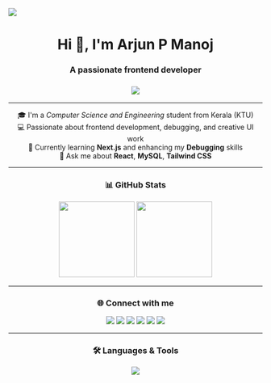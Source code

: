 [![](https://visitcount.itsvg.in/api?id=Arjun-P-Manoj&label=Profile%20Views&pretty=false)](https://visitcount.itsvg.in)

<h1 align="center">Hi 👋, I'm Arjun P Manoj</h1>
<h3 align="center">A passionate frontend developer </h3>

<h3 align="center">
   <img src="https://readme-typing-svg.herokuapp.com/?font=Chakra+Petch&size=30&pause=1000&color=0FF714&multiline=false&random=false&width=435&lines=Frontend+Dev+exploring+AI+%26+ML!"/>
</h3>

---

<div align="center">

🎓 I'm a *Computer Science and Engineering* student from Kerala (KTU)  
💻 Passionate about frontend development, debugging, and creative UI work  
🚀 Currently learning **Next.js** and enhancing my **Debugging** skills  
🧠 Ask me about **React**, **MySQL**, **Tailwind CSS**

</div>

---

<h3 align="center">📊 GitHub Stats</h3>
<div align="center">
  <img src="https://github-readme-stats.vercel.app/api?username=arjunpmanoj&show_icons=true&theme=dark" height="150" />
  <img src="https://github-readme-streak-stats.demolab.com/?user=arjunpmanoj&theme=dark" height="150" />
</div>


---

<h3 align="center">🌐 Connect with me</h3>
<p align="center">
  <a href="mailto:arjunpmanoj12@gmail.com"><img src="https://img.shields.io/badge/Gmail-333333?style=for-the-badge&logo=gmail&logoColor=red" /></a>
  <a href="https://linkedin.com/in/arjun-p-manoj" target="_blank"><img src="https://img.shields.io/badge/LinkedIn-0077B5?style=for-the-badge&logo=linkedin&logoColor=white" /></a>
  <a href="https://instagram.com/itsarju._" target="_blank"><img src="https://img.shields.io/badge/Instagram-E4405F?style=for-the-badge&logo=instagram&logoColor=white" /></a>
  <a href="https://www.hackerrank.com/cce22cs019" target="_blank"><img src="https://img.shields.io/badge/HackerRank-2EC866?style=for-the-badge&logo=hackerrank&logoColor=white" /></a>
  <a href="https://leetcode.com/arjunpmanoj1" target="_blank"><img src="https://img.shields.io/badge/LeetCode-FFA116?style=for-the-badge&logo=leetcode&logoColor=black" /></a>
  <a href="https://dev.to/arjun_pmanoj_" target="_blank"><img src="https://img.shields.io/badge/DEV.TO-0A0A0A?style=for-the-badge&logo=devdotto&logoColor=white" /></a>
</p>

---

<h3 align="center">🛠️ Languages & Tools</h3>
<div align="center">
<img src="https://skillicons.dev/icons?i=html,css,js,react,django,flutter,dart,python,java,c,mysql,git,github,tailwind" />
</div>
